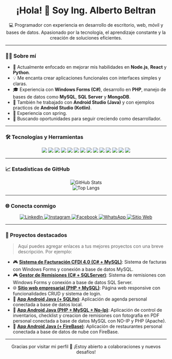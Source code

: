 <h1 align="center">¡Hola! 👋 Soy Ing. Alberto Beltran</h1>

<p align="center">
💻 Programador con experiencia en desarrollo de escritorio, web, móvil y bases de datos. Apasionado por la tecnología, el aprendizaje constante y la creación de soluciones eficientes.
</p>

---

### 🧑‍💻 Sobre mí

- 🎯 Actualmente enfocado en mejorar mis habilidades en **Node.js**, **React** y **Python**.
- 💡 Me encanta crear aplicaciones funcionales con interfaces simples y claras.
- 🎓 Experiencia con **Windows Forms (C#)**, desarrollo en **PHP**, manejo de bases de datos como **MySQL**, **SQL Server** y **MongoDB**.
- 📱 También he trabajado con **Android Studio (Java)** y con ejemplos practicos de **Android Studio (Kotlin)**.
- 🚀 Experiencia con spring.
- 🚀 Buscando oportunidades para seguir creciendo como desarrollador.

---

### 🛠️ Tecnologías y Herramientas

<p align="center">
  <!-- Lenguajes -->
  <img src="https://img.shields.io/badge/C%23-239120?style=for-the-badge&logo=c-sharp&logoColor=white"/>
  <img src="https://img.shields.io/badge/Java-007396?style=for-the-badge&logo=java&logoColor=white"/>
  <img src="https://img.shields.io/badge/PHP-777BB4?style=for-the-badge&logo=php&logoColor=white"/>
  <img src="https://img.shields.io/badge/Python-3776AB?style=for-the-badge&logo=python&logoColor=white"/>
  <img src="https://img.shields.io/badge/JavaScript-F7DF1E?style=for-the-badge&logo=javascript&logoColor=black"/>

  <!-- Frontend -->
  <img src="https://img.shields.io/badge/HTML5-E34F26?style=for-the-badge&logo=html5&logoColor=white"/>
  <img src="https://img.shields.io/badge/CSS3-1572B6?style=for-the-badge&logo=css3&logoColor=white"/>
  <img src="https://img.shields.io/badge/React-20232A?style=for-the-badge&logo=react&logoColor=61DAFB"/>

  <!-- Backend y DB -->
  <img src="https://img.shields.io/badge/Node.js-339933?style=for-the-badge&logo=nodedotjs&logoColor=white"/>
  <img src="https://img.shields.io/badge/MySQL-005C84?style=for-the-badge&logo=mysql&logoColor=white"/>
  <img src="https://img.shields.io/badge/SQL_Server-CC2927?style=for-the-badge&logo=microsoft-sql-server&logoColor=white"/>
  <img src="https://img.shields.io/badge/MongoDB-47A248?style=for-the-badge&logo=mongodb&logoColor=white"/>

  <!-- IDE y otros -->
  <img src="https://img.shields.io/badge/Visual Studio-5C2D91?style=for-the-badge&logo=visualstudio&logoColor=white"/>
  <img src="https://img.shields.io/badge/Android Studio-3DDC84?style=for-the-badge&logo=android-studio&logoColor=white"/>
</p>

---

### 📈 Estadísticas de GitHub

<p align="center">
  <img src="https://github-readme-stats.vercel.app/api?username=INGCAMB&show_icons=true&theme=radical" alt="GitHub Stats" />
  <br />
  <img src="https://github-readme-stats.vercel.app/api/top-langs/?username=INGCAMB&layout=compact&theme=radical" alt="Top Langs" />
</p>

---

### 🌐 Conecta conmigo

<p align="center">
  <!-- LinkedIn -->
  <a href="https://www.linkedin.com/in/carlos-alberto-medina-beltran-b9579a1b0/" target="_blank">
    <img src="https://img.shields.io/badge/LinkedIn-0077B5?style=for-the-badge&logo=linkedin&logoColor=white" alt="LinkedIn" />
  </a>

  <!-- Instagram -->
  <a href="https://www.instagram.com/absystems2024/" target="_blank">
    <img src="https://img.shields.io/badge/Instagram-E4405F?style=for-the-badge&logo=instagram&logoColor=white" alt="Instagram" />
  </a>

  <!-- Facebook -->
  <a href="https://www.facebook.com/share/1AHcrTg6Tt/?mibextid=wwXlfr" target="_blank">
    <img src="https://img.shields.io/badge/Facebook-1877F2?style=for-the-badge&logo=facebook&logoColor=white" alt="Facebook" />
  </a>

  <!-- WhatsApp -->
  <a href="https://wa.me/5216644388261" target="_blank">
    <img src="https://img.shields.io/badge/WhatsApp-25D366?style=for-the-badge&logo=whatsapp&logoColor=white" alt="WhatsApp" />
  </a>

  <!-- Página web -->
  <a href="https://www.tupaginaweb.com" target="_blank">
    <img src="https://img.shields.io/badge/Sitio_Web-000000?style=for-the-badge&logo=Google-Chrome&logoColor=white" alt="Sitio Web" />
  </a>
</p>

---

### 💼 Proyectos destacados

> Aquí puedes agregar enlaces a tus mejores proyectos con una breve descripción. Por ejemplo:

- 🎮 [**Sistema de Facturación CFDI 4.0 (C# + MySQL)**](#): Sistema de facturas con Windows Forms y conexión a base de datos MySQL.
- 🎮 [**Gestor de Remisiones (C# + SQLServer)**](#): Sistema de remisiones con Windows Forms y conexión a base de datos SQL Server.
- 🌐 [**Sitio web empresarial (PHP + MySQL)**](#): Página web responsive con funcionalidades CRUD y sistema de login.
- 📱 [**App Android Java (+ SQLite)**](#): Aplicación de agenda personal conectada a base de datos local.
- 📱 [**App Android Java (PHP + MySQL + No-Ip)**](#): Aplicación de control de inventarios, checklist y creacion de remisiones con fotografia en PDF personal conectada a base de datos MySQL con NO-IP y PHP (Apache).
- 📱 [**App Android Java (+ FireBase)**](#): Aplicación de restaurantes personal conectada a base de datos de nube con FireBase.

---

<p align="center">
Gracias por visitar mi perfil 🙌 ¡Estoy abierto a colaboraciones y nuevos desafíos!
</p>
